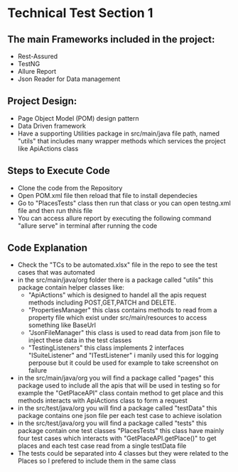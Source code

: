 # Technical Test Section 1

## The main Frameworks included in the project:
- Rest-Assured
- TestNG
- Allure Report
- Json Reader for Data management

## Project Design:
- Page Object Model (POM) design pattern
- Data Driven framework
- Have a supporting Utilities package in src/main/java file path, named "utils" that includes many wrapper methods which services the project like ApiActions class

## Steps to Execute Code
- Clone the code from the Repository 
- Open POM.xml file then reload that file to install dependecies
- Go to "PlacesTests" class then run that class or you can open testng.xml file and then run thhis file
- You can access allure report by executing the following command "allure serve" in terminal after running the code

## Code Explanation
- Check the "TCs to be automated.xlsx" file in the repo to see the test cases that was automated
- in the src/main/java/org folder there is a package called "utils" this package contain helper classes like:
    - "ApiActions" which is designed to handel all the apis request methods including POST,GET,PATCH and DELETE.
    - "PropertiesManager" this class contains methods to read from a property file which exist under src/main/resources to access something like BaseUrl
    - "JsonFileManager" this class is used to read data from json file to inject these data in the test classes
    - "TestingListeners" this class implements 2 interfaces "ISuiteListener" and "ITestListener" i manily used this for logging perpouse but it could be used for example to take screenshot on failure
- in the src/main/java/org you will find a package called "pages" this package used to include all the apis that will be used in testing so for example the "GetPlaceAPI" class contain method to get place and this methods interacts with ApiActions class to form a request
- in the src/test/java/org you will find a package called "testData" this package contains one json file per each test case to achieve isolation
- in the src/test/java/org you will find a package called "tests" this package contain one test classes "PlacesTests" this class have mainly four test cases which interacts with "GetPlaceAPI.getPlace()" to get places and each test case read from a single testData file
- The tests could be separated into 4 classes but they were related to the Places so I prefered to include them in the same class
